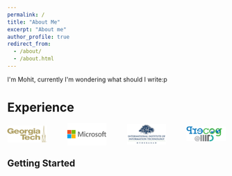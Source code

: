 ```yaml
---
permalink: /
title: "About Me"
excerpt: "About me"
author_profile: true
redirect_from: 
  - /about/
  - /about.html
---
```


I'm Mohit, currently I'm wondering what should I write:p

Experience
======

<div style="display: flex; justify-content:space-between;">
<img src="/images/gt_logo.png" alt="Markdown Monster icon" style="max-width:18%; height:auto; object-fit: contain;"/>
<img src="/images/ms_logo.png" alt="Markdown Monster icon" style="max-width:18%; height:auto; object-fit: contain;"/>
<img src="/images/iiit_logo.png" alt="Markdown Monster icon" style="max-width:18%; height:auto; object-fit: contain;"/>
<img src="/images/precog_logo.png" alt="Markdown Monster icon" style="max-width:18%; height:auto; object-fit: contain;"/>
</div>


Getting Started
------


